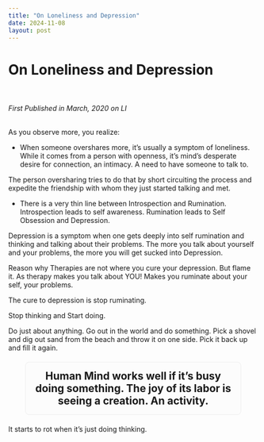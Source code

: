 ```yaml
---
title: "On Loneliness and Depression"
date: 2024-11-08
layout: post
---
```


# **On Loneliness and Depression**<br><br>

*First Published in March, 2020 on LI* <br><br>


As you observe more, you realize: 

- When someone overshares more, it’s usually a symptom of loneliness. While it comes from a person with openness, it’s mind’s desperate desire for connection, an intimacy. A need to have someone to talk to. 

The person oversharing tries to do that by short circuiting the process and expedite the friendship with whom they just started talking and met. 

- There is a very thin line between Introspection and Rumination. Introspection leads to self awareness. Rumination leads to Self Obsession and Depression. 

Depression is a symptom when one gets deeply into self rumination and thinking and talking about their problems. The more you talk about yourself and your problems, the more you will get sucked into Depression. 

Reason why Therapies are not where you cure your depression. But flame it. As therapy makes you talk about YOU! Makes you ruminate about your self, your problems. 

The cure to depression is stop ruminating. 

Stop thinking and Start doing. 

Do just about anything. Go out in the world and do something. Pick a shovel and dig out sand from the beach and throw it on one side. Pick it back up and fill it again. 

<div style="text-align: center; font-size: 1.5em; padding: 15px; border-radius: 8px; background-color: #fcfcfc; border: 1px solid #eee; width: 80%; margin: 20px auto;">
    <strong>Human Mind works well if it’s busy doing something. The joy of its labor is seeing a creation. An activity. 
</strong>
</div>


It starts to rot when it’s just doing thinking.